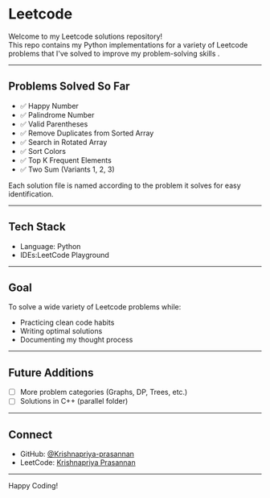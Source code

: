 # Leetcode 

Welcome to my Leetcode solutions repository!  
This repo contains my Python implementations for a variety of Leetcode problems that I've solved to improve my problem-solving skills .

---

##  Problems Solved So Far

- ✅ Happy Number
- ✅ Palindrome Number
- ✅ Valid Parentheses
- ✅ Remove Duplicates from Sorted Array
- ✅ Search in Rotated Array
- ✅ Sort Colors
- ✅ Top K Frequent Elements
- ✅ Two Sum (Variants 1, 2, 3)

Each solution file is named according to the problem it solves for easy identification.

---

## Tech Stack

- Language: Python 
- IDEs:LeetCode Playground

---

## Goal

To solve a wide variety of Leetcode problems while:
- Practicing clean code habits
- Writing optimal solutions
- Documenting my thought process

---

## Future Additions

- [ ] More problem categories (Graphs, DP, Trees, etc.)
- [ ] Solutions in C++ (parallel folder)

---

##  Connect

- GitHub: [@Krishnapriya-prasannan](https://github.com/Krishnapriya-prasannan)
- LeetCode: [Krishnapriya Prasannan](https://leetcode.com/u/3mkDtRs2FG) 

---

Happy Coding! 
